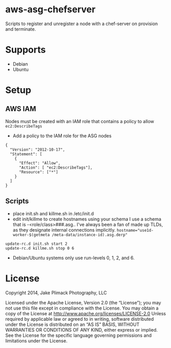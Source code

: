 # aws-asg-chefserver
Scripts to register and unregister a node with a chef-server on provision and terminate.

# Supports
* Debian
* Ubuntu

# Setup
## AWS IAM
Nodes must be created with an IAM role that contains a policy to allow `ec2:DescribeTags`
* Add a policy to the IAM role for the ASG nodes
```
{
  "Version": "2012-10-17",
  "Statement": [
    {
      "Effect": "Allow",
      "Action": [ "ec2:DescribeTags"],
      "Resource": ["*"]
    }
  ]
}
```

## Scripts
* place init.sh and killme.sh in /etc/init.d
* edit init/killme to create hostnames using your schema
I use a schema that is <location>-<role/class>###.asg.<tld>.  I've always been a fan of made up TLDs, as they designate internal connections implicitly.
`hostname="use1d-worker-$(getmeta /meta-data/instance-id).asg.derp"`
```
update-rc.d init.sh start 2
update-rc.d killme.sh stop 0 6
```
* Debian/Ubuntu systems only use run-levels 0, 1, 2, and 6.

# License
Copyright 2014, Jake Plimack Photography, LLC

Licensed under the Apache License, Version 2.0 (the “License”); you may not use this file except in compliance with the License. You may obtain a copy of the License at http://www.apache.org/licenses/LICENSE-2.0 Unless required by applicable law or agreed to in writing, software distributed under the License is distributed on an “AS IS” BASIS, WITHOUT WARRANTIES OR CONDITIONS OF ANY KIND, either express or implied. See the License for the specific language governing permissions and limitations under the License.
